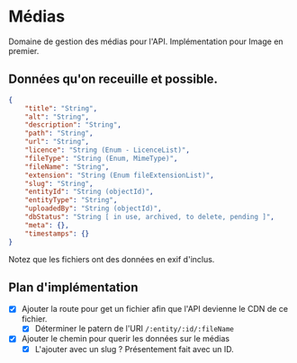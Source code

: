 # Médias

Domaine de gestion des médias pour l'API. Implémentation pour Image en premier.


## Données qu'on receuille et possible.

```json
{
    "title": "String",
    "alt": "String",
    "description": "String",
    "path": "String",
    "url": "String",
    "licence": "String (Enum - LicenceList)",
    "fileType": "String (Enum, MimeType)",
    "fileName": "String",
    "extension": "String (Enum fileExtensionList)",
    "slug": "String",
    "entityId": "String (objectId)",
    "entityType": "String",
    "uploadedBy": "String (objectId)",
    "dbStatus": "String [ in use, archived, to delete, pending ]",
    "meta": {},
    "timestamps": {}
}
```

Notez que les fichiers ont des données en exif d'inclus.

## Plan d'implémentation
- [X] Ajouter la route pour get un fichier afin que l'API devienne le CDN de ce fichier.
  - [X] Déterminer le patern de l'URI `/:entity/:id/:fileName`
- [X] Ajouter le chemin pour querir les données sur le médias
  - [X] L'ajouter avec un slug ? Présentement fait avec un ID.